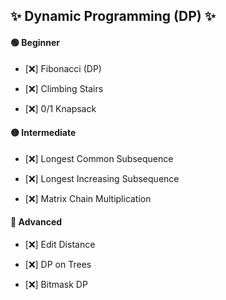 ## ✨ Dynamic Programming (DP) ✨


#### 🟢 Beginner

* [❌] Fibonacci (DP)
    
* [❌] Climbing Stairs
    
* [❌] 0/1 Knapsack
    

#### 🟡 Intermediate

* [❌] Longest Common Subsequence
    
* [❌] Longest Increasing Subsequence
    
* [❌] Matrix Chain Multiplication
    

#### 🔴 Advanced

* [❌] Edit Distance
    
* [❌] DP on Trees
    
* [❌] Bitmask DP